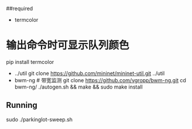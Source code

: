 
##required
* termcolor
 # 输出命令时可显示队列颜色

 pip install termcolor  
* ../util
 git clone https://github.com/mininet/mininet-util.git ../util
*  bwm-ng  # 带宽监测
git clone https://github.com/vgropp/bwm-ng.git
cd bwm-ng/
./autogen.sh && make && sudo make install


## Running

sudo ./parkinglot-sweep.sh
